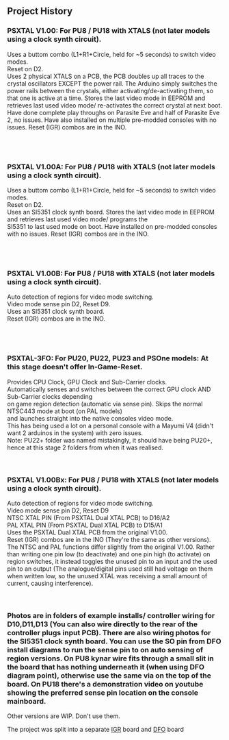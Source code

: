 ## Project History



### PSXTAL V1.00: For PU8 / PU18 with XTALS (not later models using a clock synth circuit).<br />
Uses a buttom combo (L1+R1+Circle, held for ~5 seconds) to switch video modes.<br />
Reset on D2.<br />
Uses 2 physical XTALS on a PCB, the PCB doubles up all traces to the crystal oscillators EXCEPT the
power rail. The Arduino simply switches the power rails between the crystals, either activating/de-activating
them, so that one is active at a time. Stores the last video mode in EEPROM and retrieves last used video mode/ re-activates
the correct crystal at next boot.<br />
Have done complete play throughs on Parasite Eve and half of Parasite Eve 2, no issues. Have also installed
on multiple pre-modded consoles with no issues. Reset (IGR) combos are in the INO.<br />
<br />
<br />
<br />
### PSXTAL V1.00A: For PU8 / PU18 with XTALS (not later models using a clock synth circuit).<br />
Uses a buttom combo (L1+R1+Circle, held for ~5 seconds) to switch video modes.<br />
Reset on D2.<br />
Uses an SI5351 clock synth board. Stores the last video mode in EEPROM and retrieves last used video mode/ programs the<br />
SI5351 to last used mode on boot. Have installed on pre-modded consoles with no issues. Reset (IGR) combos are in the INO.<br />
<br />
<br />
<br />
### PSXTAL V1.00B: For PU8 / PU18 with XTALS (not later models using a clock synth circuit).<br />
Auto detection of regions for video mode switching.<br />
Video mode sense pin D2, Reset D9.<br />
Uses an SI5351 clock synth board.<br />
Reset (IGR) combos are in the INO.<br />
<br />
<br />
<br />
### PSXTAL-3FO: For PU20, PU22, PU23 and PSOne models: At this stage doesn't offer In-Game-Reset.<br />
Provides CPU Clock, GPU Clock and Sub-Carrier clocks.<br />
Automatically senses and switches between the correct GPU clock AND Sub-Carrier clocks depending<br />
on game region detection (automatic via sense pin). Skips the normal NTSC443 mode at boot (on PAL models)<br />
and launches straight into the native consoles video mode.<br />
This has being used a lot on a personal console with a Mayumi V4 (didn't want 2 arduinos in the system) with zero issues.
<br />
Note: PU22+ folder was named mistakingly, it should have being PU20+, hence at this stage 2 folders from when it was realised.<br />
<br />
<br />
### PSXTAL V1.00Bx: For PU8 / PU18 with XTALS (not later models using a clock synth circuit).<br />
Auto detection of regions for video mode switching.<br />
Video mode sense pin D2, Reset D9<br />
NTSC XTAL PIN (From PSXTAL Dual XTAL PCB) to D16/A2<br />
PAL XTAL PIN (From PSXTAL Dual XTAL PCB) to D15/A1<br />
Uses the PSXTAL Dual XTAL PCB from the original V1.00.<br />
Reset (IGR) combos are in the INO (They're the same as other versions).<br />
The NTSC and PAL functions differ slightly from the original V1.00. Rather than writing one pin low (to deactivate) and one pin high (to activate) on region switches, it instead toggles the unused pin to an input and the used pin to an output (The analogue/digital pins used still had voltage on them when written low, so the unused XTAL was receiving a small amount of current, causing interference).
<br />
<br />
<br />
### Photos are in folders of example installs/ controller wiring for D10,D11,D13 (You can also wire directly to the rear of the controller plugs input PCB). There are also wiring photos for the SI5351 clock synth board. You can use the SO pin from DFO install diagrams to run the sense pin to on auto sensing of region versions. On PU8 kynar wire fits through a small slit in the board that has nothing underneath it (when using DFO diagram point), otherwise use the same via on the top of the board. On PU18 there's a demonstration video on youtube showing the preferred sense pin location on the console mainboard.

Other versions are WIP. Don't use them.

The project was split into a separate [IGR](https://github.com/L10N37/PS1-IGR-in-game-reset-PlayStation-Sony-psone) board and [DFO](https://github.com/L10N37/DFO-PS1-PSXTAL) board
